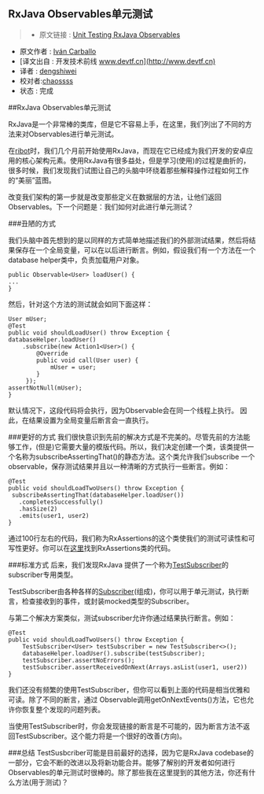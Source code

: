 RxJava Observables单元测试
---
> * 原文链接 : [Unit Testing RxJava Observables](https://medium.com/ribot-labs/unit-testing-rxjava-6e9540d4a329)
* 原文作者 : [Iván Carballo](https://medium.com/@ivanc)
* [译文出自 :  开发技术前线 www.devtf.cn](http://www.devtf.cn)
* 译者 : [dengshiwei](https://github.com/dengshiwei) 
* 校对者:[chaossss](https://github.com/chaossss) 
* 状态 :  完成

##RxJava Observables单元测试

RxJava是一个非常棒的类库，但是它不容易上手，在这里，我们列出了不同的方法来对Observables进行单元测试。

在[ribot](http://ribot.co.uk/)时，我们几个月前开始使用RxJava，而现在它已经成为我们开发的安卓应用的核心架构元素。使用RxJava有很多益处，但是学习(使用)的过程是曲折的，很多时候，我们发现我们试图让自己的头脑中环绕着那些解释操作过程如何工作的“美丽”蓝图。

改变我们架构的第一步就是改变那些定义在数据层的方法，让他们返回Observables。下一个问题是：我们如何对此进行单元测试？

###丑陋的方式

我们头脑中首先想到的是以同样的方式简单地描述我们的外部测试结果，然后将结果保存在一个全局变量，可以在以后进行断言。例如，假设我们有一个方法在一个database helper类中，负责加载用户对象。

	public Observable<User> loadUser() {
    ...
	}

然后，针对这个方法的测试就会如同下面这样：

	User mUser;
	@Test
	public void shouldLoadUser() throw Exception {
    databaseHelper.loadUser()
        .subscribe(new Action1<User>() {
            @Override
            public void call(User user) {
                mUser = user;
            }
         });
    assertNotNull(mUser);
	}

默认情况下，这段代码将会执行，因为Observable会在同一个线程上执行。
因此，在结果设置为全局变量后断言会一直执行。

###更好的方式
我们很快意识到先前的解决方式是不完美的。尽管先前的方法能够工作，(但是)它需要大量的模版代码。所以，我们决定创建一个类，该类提供一个名称为subscribeAssertingThat()的静态方法。这个类允许我们subscribe 一个observable，保存测试结果并且以一种清晰的方式执行一些断言。例如：

	@Test
	public void shouldLoadTwoUsers() throw Exception {
  	 subscribeAssertingThat(databaseHelper.loadUser())
       .completesSuccessfully()
       .hasSize(2)
       .emits(user1, user2)
	}

通过100行左右的代码，我们称为RxAssertions的这个类使我们的测试可读性和可写性更好。你可以在[这里](https://gist.github.com/ivacf/874dcb476bfc97f4d555)找到RxAssertions类的代码。

###标准方式
后来，我们发现RxJava 提供了一个称为[TestSubscriber](http://reactivex.io/RxJava/javadoc/rx/observers/TestSubscriber.html#TestSubscriber%28rx.Subscriber%29)的subscriber专用类型。

TestSubscriber由各种各样的[Subscriber](http://reactivex.io/RxJava/javadoc/rx/Subscriber.html)(组成)，你可以用于单元测试，执行断言，检查接收到的事件，或封装mocked类型的Subscriber。

与第二个解决方案类似，测试subscriber允许你通过结果执行断言。例如：

	@Test
	public void shouldLoadTwoUsers() throw Exception {
  	 	TestSubscriber<User> testSubscriber = new TestSubscriber<>();
   		databaseHelper.loadUser().subscribe(testSubscriber);
  	 	testSubscriber.assertNoErrors();
   		testSubscriber.assertReceivedOnNext(Arrays.asList(user1, user2))
	}

我们还没有频繁的使用TestSubscriber，但你可以看到上面的代码是相当优雅和可读。除了不同的断言，通过 Observable调用getOnNextEvents()方法，它也允许你恢复整个发现的问题列表。

当使用TestSubscriber时，你会发现链接的断言是不可能的，因为断言方法不返回TestSubscriber。这个能力将是一个很好的改善(方向)。

###总结
TestSusbcriber可能是目前最好的选择，因为它是RxJava codebase的一部分，它会不断的改进以及将新功能合并。能够了解别的开发者如何进行Observables的单元测试时很棒的。除了那些我在这里提到的其他方法，你还有什么方法(用于测试)？

